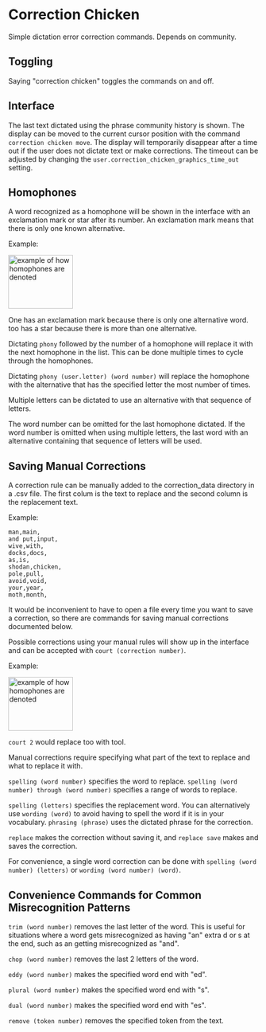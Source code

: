 # Correction Chicken
Simple dictation error correction commands. Depends on community.

## Toggling
Saying "correction chicken" toggles the commands on and off. 

## Interface
The last text dictated using the phrase community history is shown. The display can be moved to the current cursor position with the command `correction chicken move`. The display will temporarily disappear after a time out if the user does not dictate text or make corrections. The timeout can be adjusted by changing the `user.correction_chicken_graphics_time_out` setting. 

## Homophones
A word recognized as a homophone will be shown in the interface with an exclamation mark or star after its number. An exclamation mark means that there is only one known alternative. 

Example:

<img width="130" height="108" alt="example of how homophones are denoted" src="https://github.com/user-attachments/assets/d59bebcd-9366-4071-9d3e-2f6bfe99dd28" />

One has an exclamation mark because there is only one alternative word. too has a star because there is more than one alternative. 

Dictating `phony` followed by the number of a homophone will replace it with the next homophone in the list. This can be done multiple times to cycle through the homophones. 

Dictating `phony (user.letter) (word number)` will replace the homophone with the alternative that has the specified letter the most number of times. 

Multiple letters can be dictated to use an alternative with that sequence of letters.

The word number can be omitted for the last homophone dictated. If the word number is omitted when using multiple letters, the last word with an alternative containing that sequence of letters will be used.

## Saving Manual Corrections
A correction rule can be manually added to the correction_data directory in a .csv file. The first colum is the text to replace and the second column is the replacement text. 

Example:
```
man,main,
and put,input,
wive,with,
docks,docs,
as,is,
shodan,chicken,
pole,pull,
avoid,void,
your,year,
moth,month,
```

It would be inconvenient to have to open a file every time you want to save a correction, so there are commands for saving manual corrections documented below.

Possible corrections using your manual rules will show up in the interface and can be accepted with `court (correction number)`. 

Example:

<img width="130" height="108" alt="example of how homophones are denoted" src="https://github.com/user-attachments/assets/d59bebcd-9366-4071-9d3e-2f6bfe99dd28" />

`court 2` would replace too with tool.

Manual corrections require specifying what part of the text to replace and what to replace it with.

`spelling (word number)` specifies the word to replace. `spelling (word number) through (word number)` specifies a range of words to replace.

`spelling (letters)` specifies the replacement word. You can alternatively use `wording (word)` to avoid having to spell the word if it is in your vocabulary. `phrasing (phrase)` uses the dictated phrase for the correction.

`replace` makes the correction without saving it, and `replace save` makes and saves the correction. 

For convenience, a single word correction can be done with `spelling (word number) (letters)` or `wording (word number) (word)`.

## Convenience Commands for Common Misrecognition Patterns
`trim (word number)` removes the last letter of the word. This is useful for situations where a word gets misrecognized as having "an" extra d or s at the end, such as an getting misrecognized as "and".

`chop (word number)` removes the last 2 letters of the word. 

`eddy (word number)` makes the specified word end with "ed". 

`plural (word number)` makes the specified word end with "s".

`dual (word number)` makes the specified word end with "es".

`remove (token number)` removes the specified token from the text.